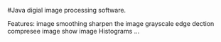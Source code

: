 #Java digial image processing software.

Features:
image smoothing
sharpen the image
grayscale
edge dection
compresee image
show image Histograms 
...
